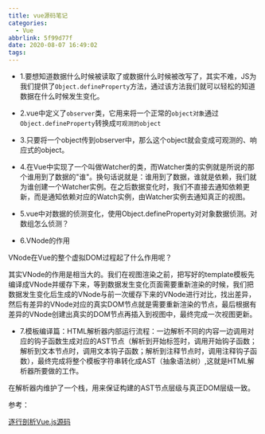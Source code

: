 ```yaml
---
title: vue源码笔记
categories:
  - Vue
abbrlink: 5f99d77f
date: 2020-08-07 16:49:02
tags:
---
```


- 1.要想知道数据什么时候被读取了或数据什么时候被改写了，其实不难，JS为我们提供了<code>Object.defineProperty</code>方法，通过该方法我们就可以轻松的知道数据在什么时候发生变化。

- 2.vue中定义了<code>observer</code>类，它用来将一个正常的<code>object对象</code>通过<code>Object.defineProperty</code>转换成<code>可观测的object</code>

<!-- more -->

- 3.只要将一个object传到observer中，那么这个object就会变成可观测的、响应式的object。

- 4.在Vue中实现了一个叫做Watcher的类，而Watcher类的实例就是所说的那个谁用到了数据的"谁"。换句话说就是：谁用到了数据，谁就是依赖，我们就为谁创建一个Watcher实例。在之后数据变化时，我们不直接去通知依赖更新，而是通知依赖对应的Watch实例，由Watcher实例去通知真正的视图。

- 5.vue中对数据的侦测变化，使用Object.defineProperty对对象数据侦测。对数组怎么侦测？

- 6.VNode的作用

VNode在Vue的整个虚拟DOM过程起了什么作用呢？

其实VNode的作用是相当大的。我们在视图渲染之前，把写好的template模板先编译成VNode并缓存下来，等到数据发生变化页面需要重新渲染的时候，我们把数据发生变化后生成的VNode与前一次缓存下来的VNode进行对比，找出差异，然后有差异的VNode对应的真实DOM节点就是需要重新渲染的节点，最后根据有差异的VNode创建出真实的DOM节点再插入到视图中，最终完成一次视图更新。

- 7.模板编译篇：HTML解析器内部运行流程：一边解析不同的内容一边调用对应的钩子函数生成对应的AST节点（解析到开始标签时，调用开始钩子函数；解析到文本节点时，调用文本钩子函数；解析到注释节点时，调用注释钩子函数），最终完成将整个模板字符串转化成AST（抽象语法树）,这就是HTML解析器所要做的工作。

在解析器内维护了一个栈，用来保证构建的AST节点层级与真正DOM层级一致。


参考：

[逐行剖析Vue.js源码](https://vue-js.com/learn-vue/)
